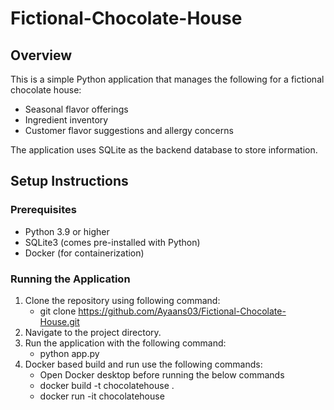 # Fictional-Chocolate-House

## Overview

This is a simple Python application that manages the following for a fictional chocolate house:
- Seasonal flavor offerings
- Ingredient inventory
- Customer flavor suggestions and allergy concerns

The application uses SQLite as the backend database to store information.

## Setup Instructions

### Prerequisites

- Python 3.9 or higher
- SQLite3 (comes pre-installed with Python)
- Docker (for containerization)

### Running the Application

1. Clone the repository using following command:
   - git clone https://github.com/Ayaans03/Fictional-Chocolate-House.git
2. Navigate to the project directory.
3. Run the application with the following command:
   - python app.py
4. Docker based build and run use the following commands:
   - Open Docker desktop before running the below commands
   - docker build -t chocolatehouse .
   - docker run -it chocolatehouse
    

